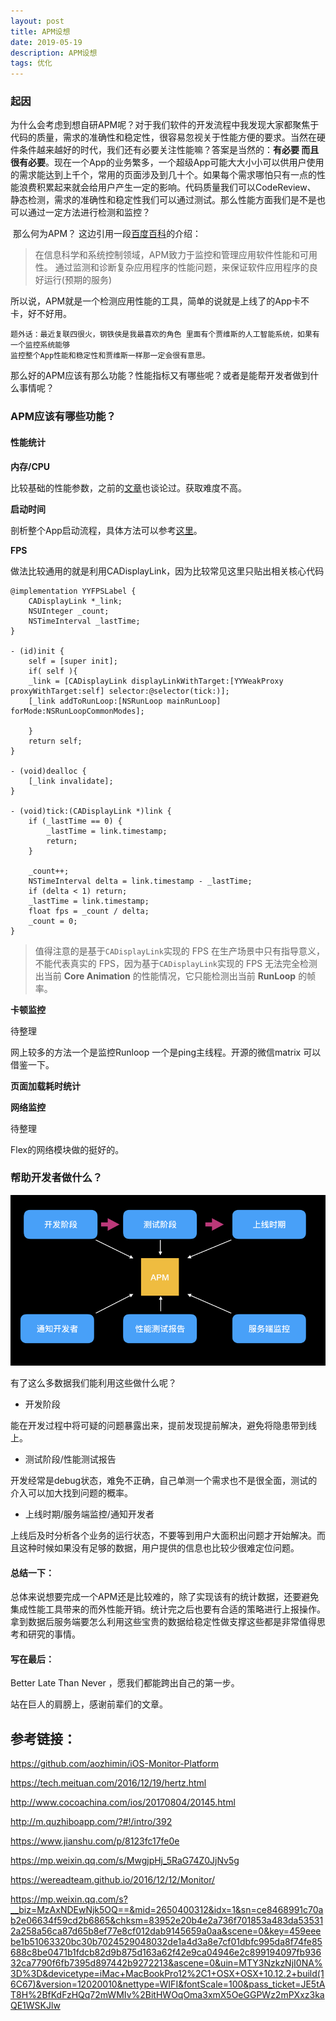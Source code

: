 ```yaml
---
layout: post  
title: APM设想
date: 2019-05-19 
description: APM设想
tags: 优化
---
```


### 起因

​	为什么会考虑到想自研APM呢？对于我们软件的开发流程中我发现大家都聚焦于代码的质量，需求的准确性和稳定性，很容易忽视关于性能方便的要求。当然在硬件条件越来越好的时代，我们还有必要关注性能嘛？答案是当然的：**有必要 而且很有必要**。现在一个App的业务繁多，一个超级App可能大大小小可以供用户使用的需求能达到上千个，常用的页面涉及到几十个。如果每个需求哪怕只有一点的性能浪费积累起来就会给用户产生一定的影响。代码质量我们可以CodeReview、 静态检测，需求的准确性和稳定性我们可以通过测试。那么性能方面我们是不是也可以通过一定方法进行检测和监控？

​	那么何为APM？ 这边引用一段[百度百科](https://baike.baidu.com/item/APM/2132727)的介绍：

> 在信息科学和系统控制领域，APM致力于监控和管理应用软件性能和可用性。
> 通过监测和诊断复杂应用程序的性能问题，来保证软件应用程序的良好运行(预期的服务)

所以说，APM就是一个检测应用性能的工具，简单的说就是上线了的App卡不卡，好不好用。

```
题外话：最近复联四很火，钢铁侠是我最喜欢的角色 里面有个贾维斯的人工智能系统，如果有一个监控系统能够
监控整个App性能和稳定性和贾维斯一样那一定会很有意思。
```

​	那么好的APM应该有那么功能？性能指标又有哪些呢？或者是能帮开发者做到什么事情呢？

### APM应该有哪些功能？

#### 性能统计

**内存/CPU**

比较基础的性能参数，之前的[文章](https://kekeyezi.github.io/2019/01/iOS-App-optimization-series-3-memory/)也谈论过。获取难度不高。

**启动时间**

剖析整个App启动流程，具体方法可以参考[这里](https://kekeyezi.github.io/2018/08/iOS-App-optimization-series-2-startup/)。

**FPS**

做法比较通用的就是利用CADisplayLink，因为比较常见这里只贴出相关核心代码

```
@implementation YYFPSLabel {
    CADisplayLink *_link;
    NSUInteger _count;
    NSTimeInterval _lastTime;    
}

- (id)init {
    self = [super init];
    if( self ){        
    _link = [CADisplayLink displayLinkWithTarget:[YYWeakProxy proxyWithTarget:self] selector:@selector(tick:)];
    [_link addToRunLoop:[NSRunLoop mainRunLoop] forMode:NSRunLoopCommonModes];
        
    }
    return self;
}

- (void)dealloc {
    [_link invalidate];
}

- (void)tick:(CADisplayLink *)link {
    if (_lastTime == 0) {
        _lastTime = link.timestamp;
        return;
    }
    
    _count++;
    NSTimeInterval delta = link.timestamp - _lastTime;
    if (delta < 1) return;
    _lastTime = link.timestamp;
    float fps = _count / delta;
    _count = 0;    
}
```

> 值得注意的是基于`CADisplayLink`实现的 FPS 在生产场景中只有指导意义，不能代表真实的 FPS，因为基于`CADisplayLink`实现的 FPS 无法完全检测出当前 **Core Animation** 的性能情况，它只能检测出当前 **RunLoop** 的帧率。
>

**卡顿监控**

待整理

网上较多的方法一个是监控Runloop 一个是ping主线程。开源的微信matrix 可以借鉴一下。

**页面加载耗时统计**



**网络监控**

待整理

Flex的网络模块做的挺好的。



### 帮助开发者做什么？

![APM.001](/assets/images/2019-05/APM.001.png)

有了这么多数据我们能利用这些做什么呢？

* 开发阶段

能在开发过程中将可疑的问题暴露出来，提前发现提前解决，避免将隐患带到线上。

* 测试阶段/性能测试报告

开发经常是debug状态，难免不正确，自己单测一个需求也不是很全面，测试的介入可以加大找到问题的概率。

* 上线时期/服务端监控/通知开发者

上线后及时分析各个业务的运行状态，不要等到用户大面积出问题才开始解决。而且这种时候如果没有足够的数据，用户提供的信息也比较少很难定位问题。



#### 总结一下：

总体来说想要完成一个APM还是比较难的，除了实现该有的统计数据，还要避免集成性能工具带来的而外性能开销。统计完之后也要有合适的策略进行上报操作。拿到数据后服务端要怎么利用这些宝贵的数据给稳定性做支撑这些都是非常值得思考和研究的事情。

#### 写在最后：

Better Late Than Never ，愿我们都能跨出自己的第一步。

站在巨人的肩膀上，感谢前辈们的文章。



## 参考链接：

<https://github.com/aozhimin/iOS-Monitor-Platform>

<https://tech.meituan.com/2016/12/19/hertz.html>

<http://www.cocoachina.com/ios/20170804/20145.html>

<http://m.quzhiboapp.com/?#!/intro/392>

<https://www.jianshu.com/p/8123fc17fe0e>

<https://mp.weixin.qq.com/s/MwgjpHj_5RaG74Z0JjNv5g>

<https://wereadteam.github.io/2016/12/12/Monitor/>

<https://mp.weixin.qq.com/s?__biz=MzAxNDEwNjk5OQ==&mid=2650400312&idx=1&sn=ce8468991c70ab2e06634f59cd2b6865&chksm=83952e20b4e2a736f701853a483da535312a258a56ca87d65b8ef77e8cf012dab9145659a0aa&scene=0&key=459eeebe1b51063320bc30b7024529048032de1a4d3a8e7cf01dbfc995da8f74fe85688c8be0471b1fdcb82d9b875d163a62f42e9ca04946e2c899194097fb93632ca7790f6fb7395d897442b9272213&ascene=0&uin=MTY3NzkzNjI0NA%3D%3D&devicetype=iMac+MacBookPro12%2C1+OSX+OSX+10.12.2+build(16C67)&version=12020010&nettype=WIFI&fontScale=100&pass_ticket=JE5tAT8H%2BfKdFzHQq72mWMIv%2BitHWOqOma3xmX5OeGGPWz2mPXxz3kaQE1WSKJlw>